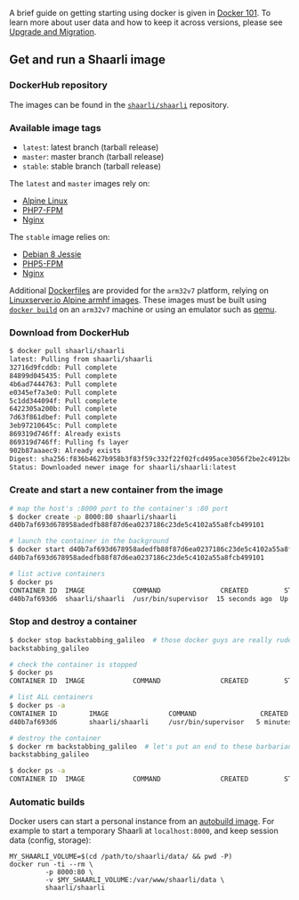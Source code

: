 A brief guide on getting starting using docker is given in [Docker 101](docker-101.md).
To learn more about user data and how to keep it across versions, please see [Upgrade and Migration](../Upgrade-and-migration.md).

## Get and run a Shaarli image

### DockerHub repository
The images can be found in the [`shaarli/shaarli`](https://hub.docker.com/r/shaarli/shaarli/)
repository.

### Available image tags
- `latest`: latest branch (tarball release)
- `master`: master branch (tarball release)
- `stable`: stable branch (tarball release)

The `latest` and `master` images rely on:

- [Alpine Linux](https://www.alpinelinux.org/)
- [PHP7-FPM](http://php-fpm.org/)
- [Nginx](http://nginx.org/)

The `stable` image relies on:

- [Debian 8 Jessie](https://hub.docker.com/_/debian/)
- [PHP5-FPM](http://php-fpm.org/)
- [Nginx](http://nginx.org/)

Additional [Dockerfiles](https://github.com/shaarli/Shaarli/tree/master/docker) are provided for the `arm32v7` platform, relying on [Linuxserver.io Alpine armhf images](https://hub.docker.com/r/lsiobase/alpine.armhf/). These images must be built using [`docker build`](https://docs.docker.com/engine/reference/commandline/build/) on an `arm32v7` machine or using an emulator such as [qemu](https://resin.io/blog/building-arm-containers-on-any-x86-machine-even-dockerhub/).

### Download from DockerHub
```bash
$ docker pull shaarli/shaarli
latest: Pulling from shaarli/shaarli
32716d9fcddb: Pull complete
84899d045435: Pull complete
4b6ad7444763: Pull complete
e0345ef7a3e0: Pull complete
5c1dd344094f: Pull complete
6422305a200b: Pull complete
7d63f861dbef: Pull complete
3eb97210645c: Pull complete
869319d746ff: Already exists
869319d746ff: Pulling fs layer
902b87aaaec9: Already exists
Digest: sha256:f836b4627b958b3f83f59c332f22f02fcd495ace3056f2be2c4912bd8704cc98
Status: Downloaded newer image for shaarli/shaarli:latest
```

### Create and start a new container from the image
```bash
# map the host's :8000 port to the container's :80 port
$ docker create -p 8000:80 shaarli/shaarli
d40b7af693d678958adedfb88f87d6ea0237186c23de5c4102a55a8fcb499101

# launch the container in the background
$ docker start d40b7af693d678958adedfb88f87d6ea0237186c23de5c4102a55a8fcb499101
d40b7af693d678958adedfb88f87d6ea0237186c23de5c4102a55a8fcb499101

# list active containers
$ docker ps
CONTAINER ID  IMAGE            COMMAND               CREATED         STATUS        PORTS                 NAMES
d40b7af693d6  shaarli/shaarli  /usr/bin/supervisor  15 seconds ago  Up 4 seconds  0.0.0.0:8000->80/tcp  backstabbing_galileo
```

### Stop and destroy a container
```bash
$ docker stop backstabbing_galileo  # those docker guys are really rude to physicists!
backstabbing_galileo

# check the container is stopped
$ docker ps
CONTAINER ID  IMAGE            COMMAND               CREATED         STATUS        PORTS                 NAMES

# list ALL containers
$ docker ps -a
CONTAINER ID        IMAGE               COMMAND                CREATED             STATUS                      PORTS               NAMES
d40b7af693d6        shaarli/shaarli     /usr/bin/supervisor   5 minutes ago       Exited (0) 48 seconds ago                       backstabbing_galileo

# destroy the container
$ docker rm backstabbing_galileo  # let's put an end to these barbarian practices
backstabbing_galileo

$ docker ps -a
CONTAINER ID  IMAGE            COMMAND               CREATED         STATUS        PORTS                 NAMES
```

### Automatic builds

Docker users can start a personal instance from an [autobuild image](https://hub.docker.com/r/shaarli/shaarli/). For example to start a temporary Shaarli at ``localhost:8000``, and keep session data (config, storage):
```
MY_SHAARLI_VOLUME=$(cd /path/to/shaarli/data/ && pwd -P)
docker run -ti --rm \
         -p 8000:80 \
         -v $MY_SHAARLI_VOLUME:/var/www/shaarli/data \
         shaarli/shaarli
```
